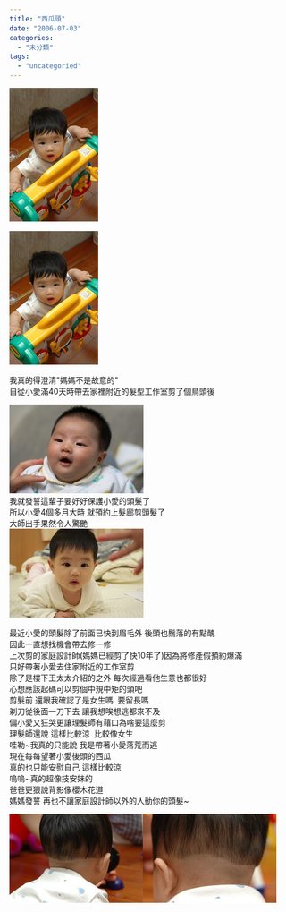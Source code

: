 ```yaml
---
title: "西瓜頭"
date: "2006-07-03"
categories: 
  - "未分類"
tags: 
  - "uncategoried"
---
```


![](images/179832280_faede7727f_m.jpg)

![](images/179832280_faede7727f_m.jpg)

我真的得澄清"媽媽不是故意的"  
自從小愛滿40天時帶去家裡附近的髮型工作室剪了個鳥頭後

![](images/89604379_861dff5052_m.jpg)  
我就發誓這輩子要好好保護小愛的頭髮了  
所以小愛4個多月大時 就預約上髮廊剪頭髮了  
大師出手果然令人驚艷  
![](images/131750061_bd5a4f9752_m.jpg)

最近小愛的頭髮除了前面已快到眉毛外 後頭也鬚落的有點醜  
因此一直想找機會帶去修一修  
上次剪的家庭設計師(媽媽已經剪了快10年了)因為將修產假預約爆滿  
只好帶著小愛去住家附近的工作室剪  
除了是樓下王太太介紹的之外 每次經過看他生意也都很好  
心想應該起碼可以剪個中規中矩的頭吧  
剪髮前 還跟我確認了是女生嗎  要留長嗎  
剃刀從後面一刀下去 讓我想唉想逃都來不及  
偏小愛又狂哭更讓理髮師有藉口為啥要這麼剪  
理髮師還說 這樣比較涼  比較像女生  
哇勒~我真的只能說 我是帶著小愛落荒而逃  
現在每每望著小愛後頭的西瓜  
真的也只能安慰自己 這樣比較涼  
嗚嗚~真的超像技安妹的  
爸爸更狠說背影像櫻木花道  
媽媽發誓 再也不讓家庭設計師以外的人動你的頭髮~

![](images/179833940_07a5e65163_m.jpg)![](images/179835029_aa4d2c24ba_m.jpg)
